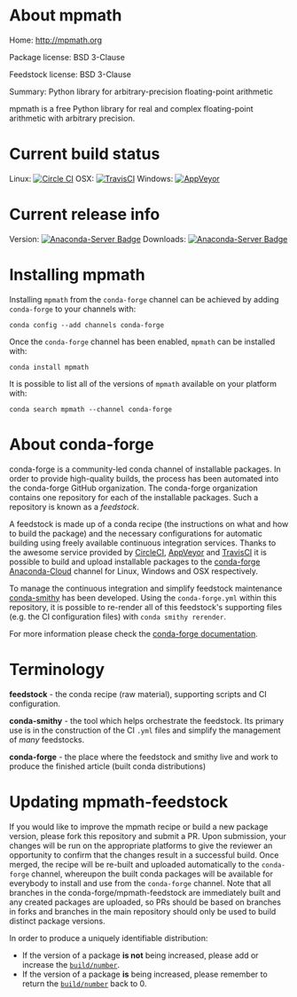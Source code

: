 About mpmath
============

Home: http://mpmath.org

Package license: BSD 3-Clause

Feedstock license: BSD 3-Clause

Summary: Python library for arbitrary-precision floating-point arithmetic

mpmath is a free Python library for real and complex floating-point
arithmetic with arbitrary precision.


Current build status
====================

Linux: [![Circle CI](https://circleci.com/gh/conda-forge/mpmath-feedstock.svg?style=shield)](https://circleci.com/gh/conda-forge/mpmath-feedstock)
OSX: [![TravisCI](https://travis-ci.org/conda-forge/mpmath-feedstock.svg?branch=master)](https://travis-ci.org/conda-forge/mpmath-feedstock)
Windows: [![AppVeyor](https://ci.appveyor.com/api/projects/status/github/conda-forge/mpmath-feedstock?svg=True)](https://ci.appveyor.com/project/conda-forge/mpmath-feedstock/branch/master)

Current release info
====================
Version: [![Anaconda-Server Badge](https://anaconda.org/conda-forge/mpmath/badges/version.svg)](https://anaconda.org/conda-forge/mpmath)
Downloads: [![Anaconda-Server Badge](https://anaconda.org/conda-forge/mpmath/badges/downloads.svg)](https://anaconda.org/conda-forge/mpmath)

Installing mpmath
=================

Installing `mpmath` from the `conda-forge` channel can be achieved by adding `conda-forge` to your channels with:

```
conda config --add channels conda-forge
```

Once the `conda-forge` channel has been enabled, `mpmath` can be installed with:

```
conda install mpmath
```

It is possible to list all of the versions of `mpmath` available on your platform with:

```
conda search mpmath --channel conda-forge
```


About conda-forge
=================

conda-forge is a community-led conda channel of installable packages.
In order to provide high-quality builds, the process has been automated into the
conda-forge GitHub organization. The conda-forge organization contains one repository
for each of the installable packages. Such a repository is known as a *feedstock*.

A feedstock is made up of a conda recipe (the instructions on what and how to build
the package) and the necessary configurations for automatic building using freely
available continuous integration services. Thanks to the awesome service provided by
[CircleCI](https://circleci.com/), [AppVeyor](http://www.appveyor.com/)
and [TravisCI](https://travis-ci.org/) it is possible to build and upload installable
packages to the [conda-forge](https://anaconda.org/conda-forge)
[Anaconda-Cloud](http://docs.anaconda.org/) channel for Linux, Windows and OSX respectively.

To manage the continuous integration and simplify feedstock maintenance
[conda-smithy](http://github.com/conda-forge/conda-smithy) has been developed.
Using the ``conda-forge.yml`` within this repository, it is possible to re-render all of
this feedstock's supporting files (e.g. the CI configuration files) with ``conda smithy rerender``.

For more information please check the [conda-forge documentation](https://conda-forge.org/docs/).

Terminology
===========

**feedstock** - the conda recipe (raw material), supporting scripts and CI configuration.

**conda-smithy** - the tool which helps orchestrate the feedstock.
                   Its primary use is in the construction of the CI ``.yml`` files
                   and simplify the management of *many* feedstocks.

**conda-forge** - the place where the feedstock and smithy live and work to
                  produce the finished article (built conda distributions)


Updating mpmath-feedstock
=========================

If you would like to improve the mpmath recipe or build a new
package version, please fork this repository and submit a PR. Upon submission,
your changes will be run on the appropriate platforms to give the reviewer an
opportunity to confirm that the changes result in a successful build. Once
merged, the recipe will be re-built and uploaded automatically to the
`conda-forge` channel, whereupon the built conda packages will be available for
everybody to install and use from the `conda-forge` channel.
Note that all branches in the conda-forge/mpmath-feedstock are
immediately built and any created packages are uploaded, so PRs should be based
on branches in forks and branches in the main repository should only be used to
build distinct package versions.

In order to produce a uniquely identifiable distribution:
 * If the version of a package **is not** being increased, please add or increase
   the [``build/number``](http://conda.pydata.org/docs/building/meta-yaml.html#build-number-and-string).
 * If the version of a package **is** being increased, please remember to return
   the [``build/number``](http://conda.pydata.org/docs/building/meta-yaml.html#build-number-and-string)
   back to 0.